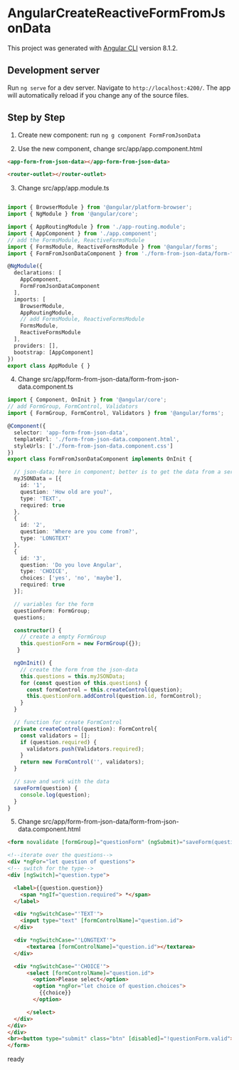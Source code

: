 # AngularCreateReactiveFormFromJsonData

This project was generated with [Angular CLI](https://github.com/angular/angular-cli) version 8.1.2.

## Development server

Run `ng serve` for a dev server. Navigate to `http://localhost:4200/`. The app will automatically reload if you change any of the source files.

## Step by Step

1. Create new component:
run `ng g component FormFromJsonData`

2. Use the new component, change src/app/app.component.html

```html
<app-form-from-json-data></app-form-from-json-data>

<router-outlet></router-outlet>
```

3. Change src/app/app.module.ts

```typescript

import { BrowserModule } from '@angular/platform-browser';
import { NgModule } from '@angular/core';

import { AppRoutingModule } from './app-routing.module';
import { AppComponent } from './app.component';
// add the FormsModule, ReactiveFormsModule
import { FormsModule, ReactiveFormsModule } from '@angular/forms';
import { FormFromJsonDataComponent } from './form-from-json-data/form-from-json-data.component';

@NgModule({
  declarations: [
    AppComponent,
    FormFromJsonDataComponent
  ],
  imports: [
    BrowserModule,
    AppRoutingModule,
    // add FormsModule, ReactiveFormsModule
    FormsModule,
    ReactiveFormsModule
  ],
  providers: [],
  bootstrap: [AppComponent]
})
export class AppModule { }


```

4. Change src/app/form-from-json-data/form-from-json-data.component.ts

```typescript
import { Component, OnInit } from '@angular/core';
// add FormGroup, FormControl, Validators
import { FormGroup, FormControl, Validators } from '@angular/forms';

@Component({
  selector: 'app-form-from-json-data',
  templateUrl: './form-from-json-data.component.html',
  styleUrls: ['./form-from-json-data.component.css']
})
export class FormFromJsonDataComponent implements OnInit {

  // json-data; here in component; better is to get the data from a service
  myJSONData = [{
    id: '1',
    question: 'How old are you?',
    type: 'TEXT',
    required: true
  },
  {
    id: '2',
    question: 'Where are you come from?',
    type: 'LONGTEXT'
  },
  {
    id: '3',
    question: 'Do you love Angular',
    type: 'CHOICE',
    choices: ['yes', 'no', 'maybe'],
    required: true
  }];

  // variables for the form
  questionForm: FormGroup;
  questions;

  constructor() {
    // create a empty FormGroup
    this.questionForm = new FormGroup({});
   }

  ngOnInit() {
    // create the form from the json-data
    this.questions = this.myJSONData;
    for (const question of this.questions) {
      const formControl = this.createControl(question);
      this.questionForm.addControl(question.id, formControl);
    }
  }

  // function for create FormControl
  private createControl(question): FormControl{
    const validators = [];
    if (question.required) {
      validators.push(Validators.required);
    }
    return new FormControl('', validators);
  }

  // save and work with the data
  saveForm(question) {
    console.log(question);
  }
}

```

5. Change src/app/form-from-json-data/form-from-json-data.component.html

```html
<form novalidate [formGroup]="questionForm" (ngSubmit)="saveForm(questionForm.value)">

<!--iterate over the questions-->
<div *ngFor="let question of questions">
<!-- switch for the type-->
<div [ngSwitch]="question.type">

  <label>{{question.question}}
    <span *ngIf="question.required"> *</span>
  </label>

  <div *ngSwitchCase="'TEXT'">
    <input type="text" [formControlName]="question.id">
  </div>

  <div *ngSwitchCase="'LONGTEXT'">
      <textarea [formControlName]="question.id"></textarea>
  </div>

  <div *ngSwitchCase="'CHOICE'">
      <select [formControlName]="question.id">
        <option>Please select</option>
        <option *ngFor="let choice of question.choices">
          {{choice}}
        </option>

      </select>
  </div>
</div>
</div>
<br><button type="submit" class="btn" [disabled]="!questionForm.valid">Send</button>
</form>

```

ready


